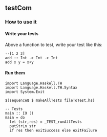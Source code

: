 ## testCom

### How to use it

#### Write your tests

Above a function to test, write your test like this:

```
--[1 2 3]
add :: Int -> Int -> Int
add x y = x+y
```

#### Run them
```
import Language.Haskell.TH
import Language.Haskell.TH.Syntax
import System.Exit

$(sequenceQ $ makeAllTests fileToTest.hs)

-- Tests
main :: IO ()
main = do
  let (str,res) = _TEST_runAllTests
  putStrLn str
  if res then exitSuccess else exitFailure
```
